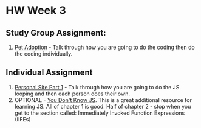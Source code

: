 # HW Week 3
## Study Group Assignment:
1. [Pet Adoption](https://github.com/nss-nightclass-projects/pet-adoption) - Talk through how you are going to do the coding then do the coding individually.

## Individual Assignment
1. [Personal Site Part 1](https://github.com/nss-nightclass-projects/personal-bio-site-instructions/blob/master/personal-bio-site-01.md) - Talk through how you are going to do the JS looping and then each person does their own.
1. OPTIONAL - [You Don't Know JS](https://github.com/getify/You-Dont-Know-JS/tree/master/up%20%26%20going). This is a great additional resource for learning JS.  All of chapter 1 is good.  Half of chapter 2 - stop when you get to the section called: Immediately Invoked Function Expressions (IIFEs)
